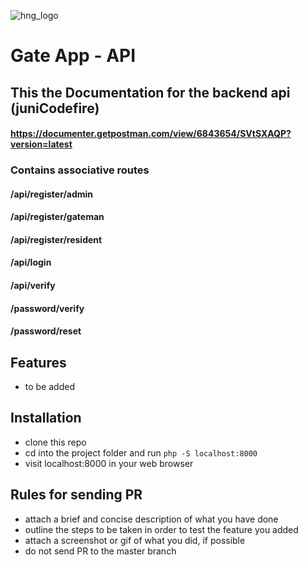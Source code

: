 ![hng_logo](https://res.cloudinary.com/benchuks-inc/image/upload/v1569336547/hng.png)

# Gate App - API

## This the Documentation for the backend api (juniCodefire)

#### https://documenter.getpostman.com/view/6843654/SVtSXAQP?version=latest

### Contains associative routes

#### /api/register/admin
#### /api/register/gateman
#### /api/register/resident
#### /api/login
#### /api/verify
#### /password/verify
#### /password/reset

## Features

* to be added

## Installation

* clone this repo
* cd into the project folder and run `php -S localhost:8000`
* visit localhost:8000 in your web browser

## Rules for sending PR

* attach a brief and concise description of what you have done
* outline the steps to be taken in order to test the feature you added
* attach a screenshot or gif of what you did, if possible
* do not send PR to the master branch